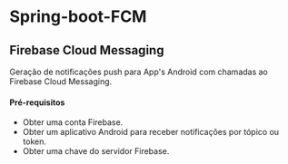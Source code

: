 # Spring-boot-FCM

## Firebase Cloud Messaging ##
Geração de notificações push para App's Android com chamadas ao Firebase Cloud Messaging.

#### Pré-requisitos ####
* Obter uma conta Firebase.
* Obter um aplicativo Android para receber notificações por tópico ou token.
* Obter uma chave do servidor Firebase.
